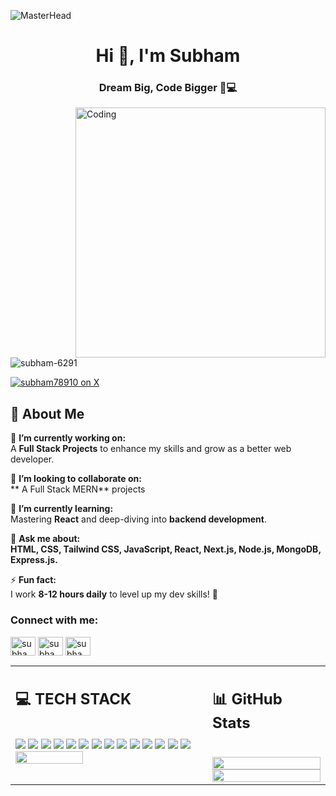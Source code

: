 ![MasterHead](https://github.com/Anmol-Baranwal/Cool-GIFs-For-GitHub/assets/74038190/d48893bd-0757-481c-8d7e-ba3e163feae7)
<h1 align="center">Hi 👋, I'm Subham</h1>
<h3 align="center">Dream Big, Code Bigger 🚀💻</h3>
<img align="right" alt="Coding" width="400" src="https://media4.giphy.com/media/eYvrQb8XOBhSE0UXGa/giphy.webp?cid=ecf05e47d99kz7l1mlwg4g0iks5ljmxwolr2mh8kc69no1pw&ep=v1_gifs_related&rid=giphy.webp&ct=g">

<p align="left"> <img src="https://komarev.com/ghpvc/?username=subham-6291&label=Profile%20views&color=0e75b6&style=flat" alt="subham-6291" /> </p>

<p align="left">
  <a href="https://twitter.com/subham78910" target="blank">
    <img src="https://img.shields.io/badge/Follow%20me%20on%20X-000000?style=for-the-badge&logo=x&logoColor=white" alt="subham78910 on X" />
  </a>
</p>

## 💫 About Me  

🔭 **I’m currently working on:**  
A **Full Stack  Projects** to enhance my skills and grow as a better web developer.  

👯 **I’m looking to collaborate on:**  
 ** A Full Stack MERN** projects  

🌱 **I’m currently learning:**  
Mastering **React** and deep-diving into **backend development**.  

💬 **Ask me about:**  
**HTML, CSS, Tailwind CSS, JavaScript, React, Next.js, Node.js, MongoDB, Express.js.**  

⚡ **Fun fact:**  
I work **8-12 hours daily** to level up my dev skills! 🚀 





<h3 align="left">Connect with me:</h3>
<p align="left">
<a href="https://twitter.com/subham78910" target="blank"><img align="center" src="https://raw.githubusercontent.com/rahuldkjain/github-profile-readme-generator/master/src/images/icons/Social/twitter.svg" alt="subham78910" height="30" width="40" /></a>
<a href="https://www.linkedin.com/in/subham-singh-ab1734270?utm_source=share&utm_campaign=share_via&utm_content=profile&utm_medium=android_app" target="blank"><img align="center" src="https://raw.githubusercontent.com/rahuldkjain/github-profile-readme-generator/master/src/images/icons/Social/linked-in-alt.svg" alt="subham singh" height="30" width="40" /></a>
<a href="https://www.leetcode.com/subham7860" target="blank"><img align="center" src="https://raw.githubusercontent.com/rahuldkjain/github-profile-readme-generator/master/src/images/icons/Social/leet-code.svg" alt="subham7860" height="30" width="40" /></a>
</p>

<table width="100%">
  <tr>
    <td valign="top" width="60%">
      <h2>💻 TECH STACK</h2>
      <br>
      <img src="https://img.shields.io/badge/javascript-%23323330.svg?style=for-the-badge&logo=javascript&logoColor=%23F7DF1E">
      <img src="https://img.shields.io/badge/css3-%231572B6.svg?style=for-the-badge&logo=css3&logoColor=white">
      <img src="https://img.shields.io/badge/MongoDB-%234ea94b.svg?style=for-the-badge&logo=mongodb&logoColor=white">
      <img src="https://img.shields.io/badge/express.js-%23404d59.svg?style=for-the-badge&logo=express&logoColor=%2361DAFB">
      <img src="https://img.shields.io/badge/NODEMON-%23323330.svg?style=for-the-badge&logo=nodemon&logoColor=%BBDEAD">
      <img src="https://img.shields.io/badge/react-%2320232a.svg?style=for-the-badge&logo=react&logoColor=%2361DAFB">
      <img src="https://img.shields.io/badge/React_Router-CA4245?style=for-the-badge&logo=react-router&logoColor=white">
      <img src="https://img.shields.io/badge/React%20Hook%20Form-%23EC5990.svg?style=for-the-badge&logo=reacthookform&logoColor=white">
      <img src="https://img.shields.io/badge/tailwindcss-%2338B2AC.svg?style=for-the-badge&logo=tailwind-css&logoColor=white">
      <img src="https://img.shields.io/badge/node.js-6DA55F?style=for-the-badge&logo=node.js&logoColor=white">
      <img src="https://img.shields.io/badge/git-%23F05033.svg?style=for-the-badge&logo=git&logoColor=white">
      <img src="https://img.shields.io/badge/github-%23121011.svg?style=for-the-badge&logo=github&logoColor=white">
      <img src="https://img.shields.io/badge/Next-black?style=for-the-badge&logo=next.js&logoColor=white">
      <img src="https://img.shields.io/badge/html5-%23E34F26.svg?style=for-the-badge&logo=html5&logoColor=white">
      <br> 
      <img width="60%"  src="https://github-readme-stats.vercel.app/api/top-langs/?username=subham-6291&theme=highcontrast&hide_border=true&include_all_commits=false&count_private=false&layout=compact">
    </td>
    <td valign="top" width="36%">
      <h2>📊 GitHub Stats</h2>
      <br>
      <img width="100%" src="https://github-readme-stats.vercel.app/api?username=subham-6291&theme=highcontrast&hide_border=true&include_all_commits=false&count_private=false">
      <br>
      <img width="100%" src="https://github-readme-streak-stats.herokuapp.com/?user=subham-6291&theme=highcontrast&hide_border=true">
      <br>
    </td>
  </tr>
</table>









